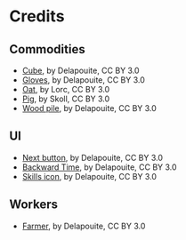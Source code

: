 # Credits

## Commodities

- [Cube](https://game-icons.net/1x1/delapouite/cube.html), by Delapouite, CC BY 3.0
- [Gloves](https://game-icons.net/1x1/delapouite/gloves.html), by Delapouite, CC BY 3.0
- [Oat](https://game-icons.net/1x1/lorc/oat.html), by Lorc, CC BY 3.0
- [Pig](https://game-icons.net/1x1/skoll/pig.html), by Skoll, CC BY 3.0
- [Wood pile](https://game-icons.net/1x1/delapouite/wood-pile.html), by Delapouite, CC BY 3.0

## UI
- [Next button](https://game-icons.net/1x1/delapouite/next-button.html), by Delapouite, CC BY 3.0
- [Backward Time](https://game-icons.net/1x1/delapouite/backward-time.html), by Delapouite, CC BY 3.0
- [Skills icon](https://game-icons.net/1x1/delapouite/skills.html), by Delapouite, CC BY 3.0

## Workers

- [Farmer](https://game-icons.net/1x1/delapouite/farmer.html), by Delapouite, CC BY 3.0


